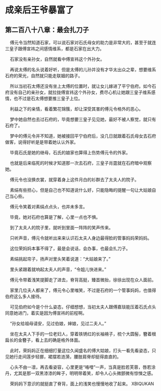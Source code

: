 # 成亲后王爷暴富了 
 ## 第二百八十八章：最会扎刀子
     傅元令当然知道石家，可以说石家对石氏母女的助力是非常大的，甚至于就连三皇子跟傅宣祎之间感情维系，都是石家在出大力。

    石家没有亲孙女，自然就看中傅宣祎这个外孙女。

    再说太傅的名头说着好听，但是太傅的儿孙并没有才华太出众之辈，想要维系石府的荣光，自然就只能走联姻的路子。

    所以当初石太傅还没有坐上太傅的位置时，就让女儿嫁进了平宁伯府。如今石府没有自己的亲孙女，就拉拢傅宣祎这个外孙女，费尽心机让她跟三皇子维系感情，也不过是石太傅想要推三皇子上位。

    利益之下的亲情，看着繁花锦簇，却让深受其害的傅元令格外的恶心。

    梦中她自然也去过石府的，毕竟想要三皇子见见她，最好不被人察觉，就只有石府了。

    梦中的傅元令并不知道，她被接回平宁伯府后，没几日就跟着石氏母女去石府做客，说得好听是是带着她认认外家。

    毕竟石氏是她的继母，石氏的娘家也算得上伤势傅元令的外家。

    也就是后来临死的时候才知道那一次去石府，三皇子肖霆就在石府暗中观察她。

    傅元令也没换衣裳，就穿着身上这件月白的衫群去了太夫人的院子。

    素绢有些担心，但是自己也不知道说什么好，只能隐晦的提醒一句让大姑娘自己当心些。

    傅元令笑着对素绢点点头，也并未多言。

    毕竟，她对石府也算是了解，心里一点也不惧。

    到了太夫人的院子里，就听到里面一阵阵的笑声传来。

    只听声音，傅元令就听出来来认识石太夫人身边最得脸的管事妈妈荣妈妈。

    这位荣妈妈本事不得了，最是会说话，会办事，也最会扎刀子。

    素绢挑起帘子，扬声对里头笑着说道：“大姑娘来了。”

    里头紧跟着就响起太夫人的声音，“令姐儿快进来。”

    傅元令带着浅笑提脚走了进去，脊背高挺，臻首微抬，徐徐出现在众人面前。

    家里几位夫人都来了，傅元令心里嗤笑，不过是石府的一个管事妈妈，也值得伯府这么多人接待。

    可见伯府如今是个什么姿态，仔细想想，当初太夫人跟傅嘉琰能压着石氏点头同意她进门，着实是因为傅宣祎的前程啊。

    “孙女给祖母请安，见过伯娘，婶娘，见过二夫人。”

    坐在太夫人下手的一位老妇人，穿着铁锈红的长袖褙子，梳个大圆髻，簪着根扁长的金簪子，看上去的确是格外体面。

    此时，荣妈妈正在细细打量这位久闻盛名的傅大姑娘，打头一看先看姿态，只见她行走间莲步轻挪，裙摆若涟漪，腰肢肩脊却挺得直直的。

    心头不由一凛，再去看姿容，心里更是“咯噔”一声，当真是脸若芙蓉，唇若涂丹，尤其是那一双黑漆漆的眸子，明明带着笑，却令人心头微颤微有惊悚之感。

    荣妈妈下意识的就挺直了脊背，面上的浅笑也慢慢地收了起来。 
XBIQUKAN